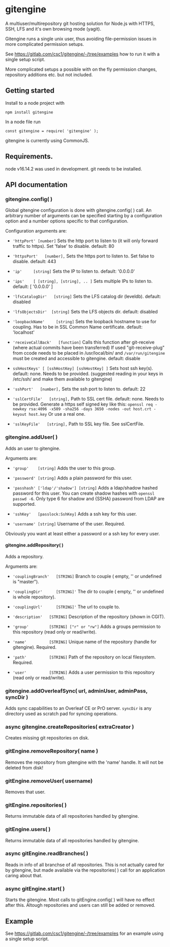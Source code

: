 # gitengine

A multiuser/multirepository git hosting solution for Node.js with HTTPS, SSH, LFS and it's own browsing mode (yagit).

Gitengine runs a single unix user, thus avoiding file-permission issues in more complicated permission setups.

See https://gitlab.com/csc1/gitengine/-/tree/examples how to run it with a single setup script.

More complicated setups a possible with on the fly permission changes, repository additions etc. but not included.

## Getting started

Install to a node project with
```
npm install gitengine
```

In a node file run
```
const gitengine = require( 'gitengine' );
```

gitengine is currently using CommonJS.

## Requirements.

node v16.14.2 was used in development.
git needs to be installed.

## API documentation

### gitengine.config( )

Global gitengine configuration is done with gitengine.config( ) call.
An arbitrary number of arguments can be specified starting by a configuration option and a number options specific to that configuration.

Configuration arguments are:

- ```'httpPort' [number]```
Sets the http port to listen to (it will only forward traffic to https).
Set 'false' to disable.
default: 80

- ```'httpsPort'   [number],```
Sets the https port to listen to.
Set false to disable.
default: 443

- ```'ip'     [string]```
Sets the IP to listen to.
default: '0.0.0.0'

- ```'ips'    [ [string], [string], .. ]```
Sets multiple IPs to listen to.
default: [ '0.0.0.0' ]

- ```'lfsCatalogDir'   [string]```
Sets the LFS catalog dir (leveldb).
default: disabled

- ```'lfsObjectsDir'  [string]```
Sets the LFS objects dir.
default: disabled

- ```'loopbackName'     [string]```
Sets the loopback hostname to use for coupling.
Has to be in SSL Common Name certificate.
default: 'localhost'

- ```'receiveCallBack'   [function]```
Calls this function after git-receive (where actual commits have been transferred)
If used "git-receive-plug" from ccode needs to be placed in /usr/local/bin/ and
```/var/run/gitengine``` must be created and accessible to gitengine.
default: disable

- ```sshHostKeys' [ [sshHostKey] [sshHostKey] ]```
Sets host ssh key(s).
default: none. Needs to be provided. (suggested reading in your keys in /etc/ssh/ and make them available to gitengine)

- ```'sshPort'   [number],```
Sets the ssh port to listen to.
default: 22

- ```'sslCertFile'   [string],```
Path to SSL cert file.
default: none. Needs to be provided.
Generate a https self signed key like this:
```openssl req -newkey rsa:4096 -x509 -sha256 -days 3650 -nodes -out host.crt -keyout host.key```
Or use a real one.

- ```'sslKeyFile'   [string],```
Path to SSL key file.
See sslCertFile.

### gitengine.addUser( )

Adds an user to gitengine.

Arguments are:

- ```'group'    [string]```
Adds the user to this group.

- ```'password' [string]```
Adds a plain password for this user.

- ```'passhash' ['ldap'/'shadow'] [string]```
Adds a ldap/shadow hashed password for this user.
You can create shadow hashes with ```openssl passwd -6```.
Only type 6 for shadow and {SSHA} password from LDAP are supported.

- ```'sshKey'   [passlock:SshKey]```
Adds a ssh key for this user.

- ```'username' [string]```
Username of the user.
Required.

Obviously you want at least either a password or a ssh key for every user.

#### gitengine.addRepository( )

Adds a repository.

Arguments are:

- ```'couplingBranch'   [STRING]```
Branch to couple ( empty, '' or undefined is "master").

- ```'couplingDir'      [STRING]'```
The dir to couple ( empty, '' or undefined is whole repository).

- ```'couplingUrl'      [STRING]'```
The url to couple to.

- ```'description'   [STRING]```
Description of the repository (shown in CGIT).

- ```'group'         [STRING] ["r" or "rw"]```
Adds a groups permission to this repository (read only or read/write).

- ```'name'          [STRING]```
Unique name of the repository (handle for gitengine).
Required.

- ```'path'          [STRING]```
Path of the repository on local filesystem.
Required.

- ```'user'          [STRING]```
Adds a user permission to this repository (read only or read/write).

### gitengine.addOverleafSync( url, adminUser, adminPass, syncDir )

Adds sync capabilities to an Overleaf CE or PrO server.
```syncDir``` is any directory used as scratch pad for syncing operations.

### async gitengine.createRepositories( extraCreator )

Creates missing git repositories on disk.

### gitEngine.removeRepository( name )

Removes the repository from gitengine with the 'name' handle.
It will not be deleted from disk!

### gitEngine.removeUser( username)

Removes that user.

### gitEngine.repositories( )

Returns immutable data of all repositories handled by gitengine.

### gitEngine.users( )

Returns immutable data of all repositories handled by gitengine.

### async gitEngine.readBranches( )

Reads in info of all branchse of all repositories.
This is not actually cared for by gitengine, but made available via the repositories( ) call
for an application caring about that.

### async gitEngine.start( )

Starts the gitengine. Most calls to gitEngine.config( ) will have no effect after this.
Altough repositories and users can still be added or removed.

## Example

See https://gitlab.com/csc1/gitengine/-/tree/examples for an example using a single setup script.
